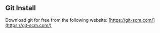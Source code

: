 ## Git Install
Download git for free from the following website: [https://git-scm.com/](https://git-scm.com/)